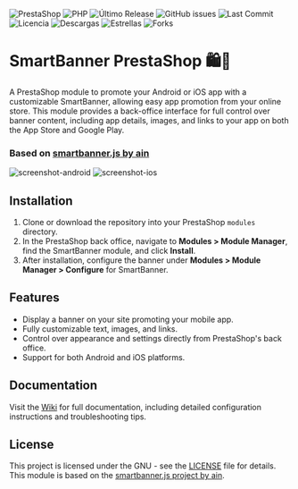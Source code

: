 ![PrestaShop](https://badgen.net/badge/PrestaShop/8.x/blue)
![PHP](https://badgen.net/badge/PHP/8.0%20%7C%208.1/8892BF)
![Último Release](https://badgen.net/github/release/JoseManuelPedraja/smartbanner?include_prereleases)
![GitHub issues](https://badgen.net/github/issues/JoseManuelPedraja/smartbanner)
![Last Commit](https://badgen.net/github/last-commit/JoseManuelPedraja/smartbanner)
![Licencia](https://badgen.net/github/license/JoseManuelPedraja/smartbanner)
![Descargas](https://badgen.net/github/assets-dl/JoseManuelPedraja/smartbanner)
![Estrellas](https://badgen.net/github/stars/JoseManuelPedraja/smartbanner)
![Forks](https://badgen.net/github/forks/JoseManuelPedraja/smartbanner)

# SmartBanner PrestaShop 🛍️📱

A PrestaShop module to promote your Android or iOS app with a customizable SmartBanner, allowing easy app promotion from your online store. This module provides a back-office interface for full control over banner content, including app details, images, and links to your app on both the App Store and Google Play.

### Based on [smartbanner.js by ain](https://github.com/ain/smartbanner.js/tree/main)

![screenshot-android](https://github.com/user-attachments/assets/23b4bf9e-b12d-4a0d-b856-502a06802d18)
![screenshot-ios](https://github.com/user-attachments/assets/6a58743c-4664-450f-b671-84e270ebeb04)


## Installation

1. Clone or download the repository into your PrestaShop `modules` directory.
2. In the PrestaShop back office, navigate to **Modules > Module Manager**, find the SmartBanner module, and click **Install**.
3. After installation, configure the banner under **Modules > Module Manager > Configure** for SmartBanner.

## Features

- Display a banner on your site promoting your mobile app.
- Fully customizable text, images, and links.
- Control over appearance and settings directly from PrestaShop's back office.
- Support for both Android and iOS platforms.

## Documentation

Visit the [Wiki](https://github.com/JoseManuelPedraja/smartbanner/wiki) for full documentation, including detailed configuration instructions and troubleshooting tips.

## License

This project is licensed under the GNU - see the [LICENSE](LICENSE) file for details. This module is based on the [smartbanner.js project by ain](https://github.com/ain/smartbanner.js/tree/main).

